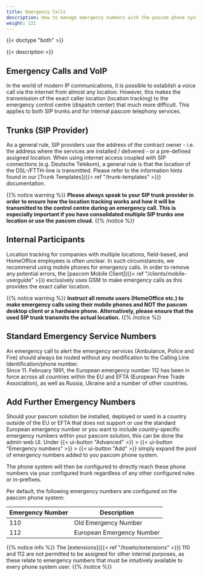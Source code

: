 ```yaml
---
title: Emergency Calls
description: How to manage emergency numbers with the pascom phone system and ensure that the correct location is transmitted to the control centre.
weight: 121
---
```


{{< doctype "both"  >}}

{{< description >}}

## Emergency Calls and VoIP

In the world of modern IP communications, it is possible to establish a voice call via the internet from almost any location. However, this makes the transmission of the exact caller location (location tracking) to the emergency control centre (dispatch center) that much more difficult. 
This applies to both SIP trunks and for internal pascom telephony services.

## Trunks (SIP Provider)

As a general rule, SIP providers use the address of the contract owner - i.e. the address where the services are installed / delivered - or a pre-defined assigned location. 
When using internet access coupled with SIP connections (e.g. Deutsche Telekom), a general rule is that the location of the DSL-/FTTH-line is transmitted. Please refer to the information hints found in our [Trunk Templates]({{< ref "/trunk-templates" >}}) documentation. 

{{% notice warning %}}
**Please always speak to your SIP trunk provider in order to ensure how the location tracking works and how it will be transmitted to the control centre during an emergency call. This is especially important if you have consolidated multiple SIP trunks one location or use the pascom cloud.**
{{% /notice %}}

## Internal Participants

Location tracking for companies with multiple locations, field-based, and HomeOffice employees is often unclear. In such circumstances, we recommend using mobile phones for emergency calls. 
In order to remove any potential errors, the [pascom Mobile Client]({{< ref "/clients/mobile-userguide" >}}) exclusively uses GSM to make emergency calls as this provides the exact caller location. 

{{% notice warning %}}
**Instruct all remote users (HomeOffice etc.) to make emergency calls using their mobile phones and NOT the pascom desktop client or a hardware phone. Alternatively, please ensure that the used SIP trunk transmits the actual location.**
{{% /notice %}}

## Standard Emergency Service Numbers

An emergency call to alert the emergency services (Ambulance, Police and Fire) should always be routed without any modification to the Calling Line Identification/phone number.  
Since 11. February 1991, the European emergency number 112 has been in force across all countries within the EU and EFTA (European Free Trade Association), as well as Russia, Ukraine and a number of other countries.


## Add Further Emergency Numbers

Should your pascom solution be installed, deployed or used in a country outside of the EU or EFTA that does not support or use the standard European emergency number or you want to include country-specific emergency numbers within your pascom solution, this can be done the admin web UI. Under {{< ui-button "Advanced" >}} > {{< ui-button "Emergency numbers" >}} > {{< ui-button "Add" >}} simply expand the pool of emergency numbers added to you pascom phone system.

The phone system will then be configured to directly reach these phone numbers via your configured trunk regardless of any other configured rules or in-prefixes. 

Per default, the following emergency numbers are configured on the pascom phone system:

|Emergency Number|Description|
|---|---|
|110|Old Emergency Number|
|112|European Emergency Number|

{{% notice info %}}
The [extensions]({{< ref "/howto/extensions" >}}) 110 and 112 are not permitted to be assigned for other internal purposes, as these relate to emergency numbers that must be intuitively available to every phone system user.
{{% /notice %}}